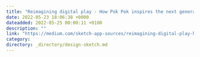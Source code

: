 ```yaml
---
title: "Reimagining digital play - How Pok Pok inspires the next generation of creative thinkers"
date: 2022-05-23 18:06:38 +0000
dateadded: 2022-05-25 00:00:11 +0100
description: ""
link: "https://medium.com/sketch-app-sources/reimagining-digital-play-how-pok-pok-inspires-the-next-generation-of-creative-thinkers-a2e15caa3601?source=rss----d23119b14977---4"
category:
directory: _directory/design-sketch.md
---
```

